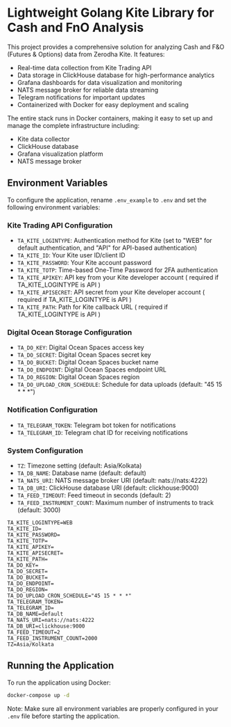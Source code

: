 # Lightweight Golang Kite Library for Cash and FnO Analysis

This project provides a comprehensive solution for analyzing Cash and F&O (Futures & Options) data from Zerodha Kite. It features:

- Real-time data collection from Kite Trading API
- Data storage in ClickHouse database for high-performance analytics
- Grafana dashboards for data visualization and monitoring
- NATS message broker for reliable data streaming
- Telegram notifications for important updates
- Containerized with Docker for easy deployment and scaling

The entire stack runs in Docker containers, making it easy to set up and manage the complete infrastructure including:

- Kite data collector
- ClickHouse database
- Grafana visualization platform
- NATS message broker

## Environment Variables

To configure the application, rename `.env_example` to `.env` and set the following environment variables:

### Kite Trading API Configuration

- `TA_KITE_LOGINTYPE`: Authentication method for Kite (set to "WEB" for default authentication, and "API" for API-based authentication)
- `TA_KITE_ID`: Your Kite user ID/client ID
- `TA_KITE_PASSWORD`: Your Kite account password
- `TA_KITE_TOTP`: Time-based One-Time Password for 2FA authentication
- `TA_KITE_APIKEY`: API key from your Kite developer account ( required if TA_KITE_LOGINTYPE is API )
- `TA_KITE_APISECRET`: API secret from your Kite developer account ( required if TA_KITE_LOGINTYPE is API )
- `TA_KITE_PATH`: Path for Kite callback URL ( required if TA_KITE_LOGINTYPE is API )

### Digital Ocean Storage Configuration

- `TA_DO_KEY`: Digital Ocean Spaces access key
- `TA_DO_SECRET`: Digital Ocean Spaces secret key
- `TA_DO_BUCKET`: Digital Ocean Spaces bucket name
- `TA_DO_ENDPOINT`: Digital Ocean Spaces endpoint URL
- `TA_DO_REGION`: Digital Ocean Spaces region
- `TA_DO_UPLOAD_CRON_SCHEDULE`: Schedule for data uploads (default: "45 15 \* \* \*")

### Notification Configuration

- `TA_TELEGRAM_TOKEN`: Telegram bot token for notifications
- `TA_TELEGRAM_ID`: Telegram chat ID for receiving notifications

### System Configuration

- `TZ`: Timezone setting (default: Asia/Kolkata)
- `TA_DB_NAME`: Database name (default: default)
- `TA_NATS_URI`: NATS message broker URI (default: nats://nats:4222)
- `TA_DB_URI`: ClickHouse database URI (default: clickhouse:9000)
- `TA_FEED_TIMEOUT`: Feed timeout in seconds (default: 2)
- `TA_FEED_INSTRUMENT_COUNT`: Maximum number of instruments to track (default: 3000)

```env
TA_KITE_LOGINTYPE=WEB
TA_KITE_ID=
TA_KITE_PASSWORD=
TA_KITE_TOTP=
TA_KITE_APIKEY=
TA_KITE_APISECRET=
TA_KITE_PATH=
TA_DO_KEY=
TA_DO_SECRET=
TA_DO_BUCKET=
TA_DO_ENDPOINT=
TA_DO_REGION=
TA_DO_UPLOAD_CRON_SCHEDULE="45 15 * * *"
TA_TELEGRAM_TOKEN=
TA_TELEGRAM_ID=
TA_DB_NAME=default
TA_NATS_URI=nats://nats:4222
TA_DB_URI=clickhouse:9000
TA_FEED_TIMEOUT=2
TA_FEED_INSTRUMENT_COUNT=2000
TZ=Asia/Kolkata
```

## Running the Application

To run the application using Docker:

```bash
docker-compose up -d
```

Note: Make sure all environment variables are properly configured in your `.env` file before starting the application.
